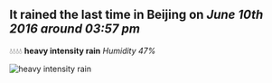## It rained the last time in Beijing on *June 10th 2016 around 03:57 pm*
💧💧💧💧  **heavy intensity rain** *Humidity 47%*

![heavy intensity rain](http://openweathermap.org/img/w/10d.png)
